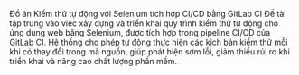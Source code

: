 Đồ án Kiểm thử tự động với Selenium tích hợp CI/CD bằng GitLab CI
Đề tài tập trung vào việc xây dựng và triển khai quy trình kiểm thử tự động cho ứng dụng web bằng Selenium, được tích hợp trong pipeline CI/CD của GitLab CI. Hệ thống cho phép tự động thực hiện các kịch bản kiểm thử mỗi khi có thay đổi trong mã nguồn, giúp phát hiện sớm lỗi, giảm thiểu rủi ro khi triển khai và nâng cao chất lượng phần mềm.
